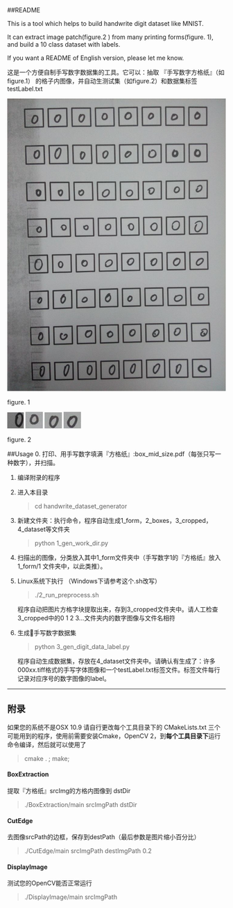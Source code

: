 ##README

This is a tool which helps to build handwrite digit dataset like MNIST.

It can extract image patch(figure.2 ) from many printing forms(figure. 1), and build a 10 class dataset with labels.

If you want a README of English version, please let me know.

这是一个方便自制手写数字数据集的工具。它可以：抽取 『手写数字方格纸』（如figure.1） 的格子内图像，并自动生测试集（如figure.2）和数据集标签 testLabel.txt
  
![example OCR](./1_form/0/wifi0s0-128194561IMG_20140529_204434.jpg)

figure. 1

![example OCR](./img/0001.tiff)
![example OCR](./img/0002.tiff)
![example OCR](./img/0003.tiff)
![example OCR](./img/0004.tiff)

figure. 2

##Usage
0. 打印、用手写数字填满『方格纸』:box_mid_size.pdf（每张只写一种数字），并扫描。


1. 编译附录的程序    
 
2. 进入本目录   
	>cd handwrite_dataset_generator

3. 新建文件夹：执行命令，程序自动生成1_form，2_boxes，3_cropped，4_dataset等文件夹
	>python 1_gen_work_dir.py

4. 扫描出的图像，分类放入其中1_form文件夹中（手写数字1的『方格纸』放入 1_form/1 文件夹中，以此类推）。

5. Linux系统下执行  （Windows下请参考这个.sh改写）
	>./2_run_preprocess.sh   
  
	程序自动把图片方格字块提取出来，存到3_cropped文件夹中。请人工检查3_cropped中的0 1 2 3...文件夹内的数字图像与文件名相符

6. 生成手写数字数据集  
	> python 3_gen_digit_data_label.py
	
	程序自动生成数据集，存放在4_dataset文件夹中。请确认有生成了：许多000xx.tiff格式的手写字体图像和一个testLabel.txt标签文件。标签文件每行记录对应序号的数字图像的label。

  ---
## 附录


如果您的系统不是OSX 10.9 请自行更改每个工具目录下的 CMakeLists.txt
三个可能用到的程序，使用前需要安装Cmake，OpenCV 2，到**每个工具目录下**运行命令编译，然后就可以使用了

> cmake . ; make;

####  BoxExtraction   

提取『方格纸』srcImg的方格内图像到 dstDir  
> ./BoxExtraction/main srcImgPath dstDir


#### CutEdge 

去图像srcPath的边框，保存到destPath（最后参数是图片缩小百分比）
> ./CutEdge/main srcImgPath destImgPath 0.2
	 
#### DisplayImage
测试您的OpenCV能否正常运行
> ./DisplayImage/main srcImgPath